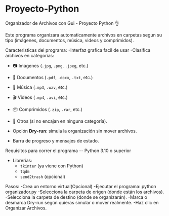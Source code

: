 # Proyecto-Python
Organizador de Archivos con Gui - Proyecto Python 👌

Este programa organizara automaticamente archivos en carpetas segun su tipo (imágenes, documentos, música, videos y comprimidos).

Caracteristicas del programa:
-Interfaz grafica facil de usar 
-Clasifica archivos en categorias:
  - 📷 Imágenes (`.jpg`, `.png`, `.jpeg`, etc.)
  - 📄 Documentos (`.pdf`, `.docx`, `.txt`, etc.)
  - 🎵 Música (`.mp3`, `.wav`, etc.)
  - 🎬 Videos (`.mp4`, `.avi`, etc.)
  - 📦 Comprimidos (`.zip`, `.rar`, etc.)
  - 📁 Otros (si no encajan en ninguna categoría).
    
- Opción **Dry-run**: simula la organización sin mover archivos.
- Barra de progreso y mensajes de estado.

Requisitos para correr el programa
-- Python 3.10 o superior
- Librerías:
  - `tkinter` (ya viene con Python)
  - `tqdm`
  - `send2trash` (opcional)
 
Pasos:
-Crea un entorno virtual(Opcional)
-Ejecutar el programa: python organizador.py
-Selecciona la carpeta de origen (donde están los archivos).
-Selecciona la carpeta de destino (donde se organizarán).
-Marca o desmarca Dry-run según quieras simular o mover realmente.
-Haz clic en Organizar Archivos.
  
  


